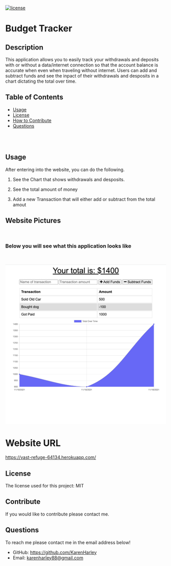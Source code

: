 [![license](https://img.shields.io/github/license/DAVFoundation/captain-n3m0.svg?style=flat-square)](https://github.com/DAVFoundation/captain-n3m0/blob/master/LICENSE)

# Budget Tracker

## Description

This application allows you to easily track your withdrawals and deposits with or without a data/internet connection so that the account balance is accurate when even when traveling without internet. Users can add and subtract funds and see the inpact of their withdrawals and desposits in a chart dictating the total over time.

## Table of Contents

- [Usage](#usage)
- [License](#license)
- [How to Contribute](#contribute)
- [Questions](#questions)

<br/>
<br/>
  
  ## Usage
After entering into the website, you can do the following.

1. See the Chart that shows withdrawals and desposits.

2. See the total amount of money

3. Add a new Transaction that will either add or subtract from the total amout




## Website Pictures
<br/>

### Below you will see what this application looks like

<br/>

![home](./pics/website.png)



# Website URL

https://vast-refuge-64134.herokuapp.com/


## License

The license used for this project: MIT

## Contribute

If you would like to contribute please contact me.

## Questions

To reach me please contact me in the email address below!

- GitHub: https://github.com/KarenHarley
- Email: karenharley88@gmail.com
